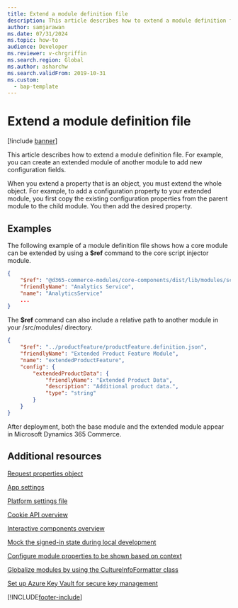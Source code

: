 ```yaml
---
title: Extend a module definition file
description: This article describes how to extend a module definition file.
author: samjarawan
ms.date: 07/31/2024
ms.topic: how-to
audience: Developer
ms.reviewer: v-chrgriffin
ms.search.region: Global
ms.author: asharchw
ms.search.validFrom: 2019-10-31
ms.custom: 
  - bap-template 
---
```

# Extend a module definition file

[!include [banner](../includes/banner.md)]

This article describes how to extend a module definition file. For example, you can create an extended module of another module to add new configuration fields.

When you extend a property that is an object, you must extend the whole object. For example, to add a configuration property to your extended module, you first copy the existing configuration properties from the parent module to the child module. You then add the desired property.

## Examples

The following example of a module definition file shows how a core module can be extended by using a **$ref** command to the core script injector module.

```json
{
    "$ref": "@d365-commerce-modules/core-components/dist/lib/modules/script-injector/script-injector.definition.json",
    "friendlyName": "Analytics Service",
    "name": "AnalyticsService"
    ...
}
```

The **$ref** command can also include a relative path to another module in your /src/modules/ directory.

```json
{
    "$ref": "../productFeature/productFeature.definition.json",
    "friendlyName": "Extended Product Feature Module",
    "name": "extendedProductFeature",
    "config": {
        "extendedProductData": {
            "friendlyName": "Extended Product Data",
            "description": "Additional product data.",
            "type": "string"
        }
    }
}
```

After deployment, both the base module and the extended module appear in Microsoft Dynamics 365 Commerce.

## Additional resources

[Request properties object](request-properties-object.md)

[App settings](app-settings.md)

[Platform settings file](platform-settings.md)

[Cookie API overview](cookie-api-overview.md)

[Interactive components overview](interactive-components.md)

[Mock the signed-in state during local development](mock-sign-in.md)

[Configure module properties to be shown based on context](configure-properties-context.md)

[Globalize modules by using the CultureInfoFormatter class](globalize-modules.md)

[Set up Azure Key Vault for secure key management](set-up-key-vault.md)


[!INCLUDE[footer-include](../../includes/footer-banner.md)]
